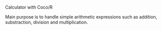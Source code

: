 Calculator with Coco/R

Main purpose is to handle simple arithmetic expressions such as addition, substraction, division and multiplication.



